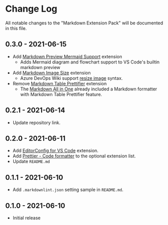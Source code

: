 # Change Log

All notable changes to the "Markdown Extension Pack" will be documented in this file.

## 0.3.0 - 2021-06-15

- Add [Markdown Preview Mermaid Support](https://marketplace.visualstudio.com/items?itemName=bierner.markdown-mermaid) extension
  - Adds Mermaid diagram and flowchart support to VS Code's builtin markdown preview
- Add [Markdown Image Size](https://marketplace.visualstudio.com/items?itemName=bierner.markdown-image-size) extension
  - Azure DevOps Wiki support [resize image](https://docs.microsoft.com/en-us/azure/devops/project/wiki/markdown-guidance?view=azure-devops&WT.mc_id=DT-MVP-4015686#images) syntax.
- Remove [Markdown Table Prettifier](https://marketplace.visualstudio.com/items?itemName=darkriszty.markdown-table-prettify) extension
  - The [Markdown All in One](https://marketplace.visualstudio.com/items?itemName=yzhang.markdown-all-in-one) already included a Markdown formatter with Markdown Table Prettifier feature.

## 0.2.1 - 2021-06-14

- Update repository link.

## 0.2.0 - 2021-06-11

- Add [EditorConfig for VS Code](https://marketplace.visualstudio.com/items?itemName=EditorConfig.EditorConfig) extension.
- Add [Prettier - Code formatter](https://marketplace.visualstudio.com/items?itemName=esbenp.prettier-vscode) to the optional extension list.
- Update `README.md`

## 0.1.1 - 2021-06-10

- Add `.markdownlint.json` setting sample in `README.md`.

## 0.1.0 - 2021-06-10

- Initial release
